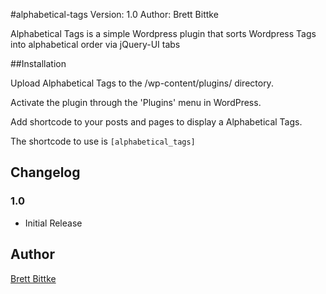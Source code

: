 #alphabetical-tags
Version: 1.0
Author: Brett Bittke


Alphabetical Tags is a simple Wordpress plugin that sorts Wordpress Tags into alphabetical order via jQuery-UI tabs


##Installation

Upload Alphabetical Tags to the /wp-content/plugins/ directory.

Activate the plugin through the 'Plugins' menu in WordPress.

Add shortcode to your posts and pages to display a Alphabetical Tags.

The shortcode to use is `[alphabetical_tags]`


## Changelog

### 1.0

* Initial Release


## Author
[Brett Bittke](http://webtecker.com)
